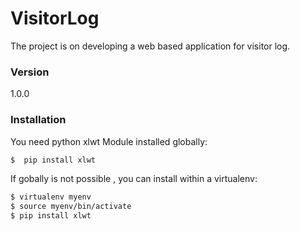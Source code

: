 # VisitorLog
The project is on developing a web based application for visitor log.

### Version
1.0.0

### Installation

You need python xlwt Module installed globally:

```sh
$  pip install xlwt
```

If gobally is not possible , you can install within a virtualenv:

```sh
$ virtualenv myenv
$ source myenv/bin/activate
$ pip install xlwt
  ```
